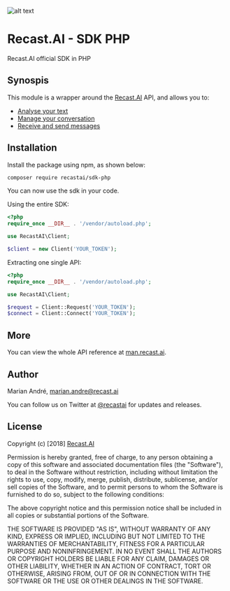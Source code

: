 [logo]: https://cdn.recast.ai/brand/recast-ai-logo-inline.png "Recast.AI"

![alt text][logo]

# Recast.AI - SDK PHP
Recast.AI official SDK in PHP

## Synospis

This module is a wrapper around the [Recast.AI](https://recast.ai) API, and allows you to:
* [Analyse your text](https://github.com/RecastAI/SDK-PHP/wiki/01---Analyse-text)
* [Manage your conversation](https://github.com/RecastAI/SDK-PHP/wiki/02---Manage-conversation)
* [Receive and send messages](https://github.com/RecastAI/SDK-PHP/wiki/03--Receive-and-send-messages)


## Installation

Install the package using npm, as shown below:
```bash
composer require recastai/sdk-php
```

You can now use the sdk in your code.

Using the entire SDK:
```php
<?php
require_once __DIR__ . '/vendor/autoload.php';

use RecastAI\Client;

$client = new Client('YOUR_TOKEN');
```

Extracting one single API:
```php
<?php
require_once __DIR__ . '/vendor/autoload.php';

use RecastAI\Client;

$request = Client::Request('YOUR_TOKEN');
$connect = Client::Connect('YOUR_TOKEN');
```

## More

You can view the whole API reference at [man.recast.ai](https://man.recast.ai).

## Author

Marian André, marian.andre@recast.ai

You can follow us on Twitter at [@recastai](https://twitter.com/recastai) for updates and releases.

## License

Copyright (c) [2018] [Recast.AI](https://recast.ai)

Permission is hereby granted, free of charge, to any person obtaining a copy
of this software and associated documentation files (the "Software"), to deal
in the Software without restriction, including without limitation the rights
to use, copy, modify, merge, publish, distribute, sublicense, and/or sell
copies of the Software, and to permit persons to whom the Software is
furnished to do so, subject to the following conditions:

The above copyright notice and this permission notice shall be included in all
copies or substantial portions of the Software.

THE SOFTWARE IS PROVIDED "AS IS", WITHOUT WARRANTY OF ANY KIND, EXPRESS OR
IMPLIED, INCLUDING BUT NOT LIMITED TO THE WARRANTIES OF MERCHANTABILITY,
FITNESS FOR A PARTICULAR PURPOSE AND NONINFRINGEMENT. IN NO EVENT SHALL THE
AUTHORS OR COPYRIGHT HOLDERS BE LIABLE FOR ANY CLAIM, DAMAGES OR OTHER
LIABILITY, WHETHER IN AN ACTION OF CONTRACT, TORT OR OTHERWISE, ARISING FROM,
OUT OF OR IN CONNECTION WITH THE SOFTWARE OR THE USE OR OTHER DEALINGS IN THE
SOFTWARE.
